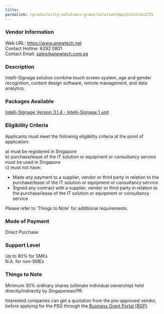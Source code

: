 ```yaml
---
title: 
permalink: /productivity-solutions-grant/solutionrepo/solution1725
---
```


### Vendor Information
Web URL: https://www.anewtech.net <br>Contact Hotline: 6292 0801<br>Contact Email: sales@anewtech.com.sg <br>

### Description

Intelli-Signage solution combine touch screen system, age and gender recognition, content design software, remote management, and data analytics.

### Packages Available

<a href='https://www.gobusiness.gov.sg/images/psg/Desensitised_Anewtech_Annex_3.pdf' target='_blank'>Intelli-Signage Version 3.1.4 - Intelli-Signage 1 unit</a>

### Eligibility Criteria

Applicants must meet the following eligibility criteria at the point of application:

a) must be registered in Singapore <br>
b) purchase/lease of the IT solution or equipment or consultancy service must be used in Singapore <br>
c) must not have:
- Made any payment to a supplier, vendor or third party in relation to the purchase/lease of the IT solution or equipment or consultancy service
- Signed any contract with a supplier, vendor or third party in relation to the purchase/lease of the IT solution or equipment or consultancy service

Please refer to 'Things to Note' for additional requirements.

### Mode of Payment
Direct Purchase

### Support Level
Up to 80% for SMEs <br>
N.A. for non-SMEs

### Things to Note
Minimum 30% ordinary shares (ultimate individual ownership) held directly/indirectly by Singaporean/PR

Interested companies can get a quotation from the pre-approved vendor, before applying for the PSG through the <a target='_blank' href='https://www.businessgrants.gov.sg/'>Business Grant Portal (BGP)</a>.
